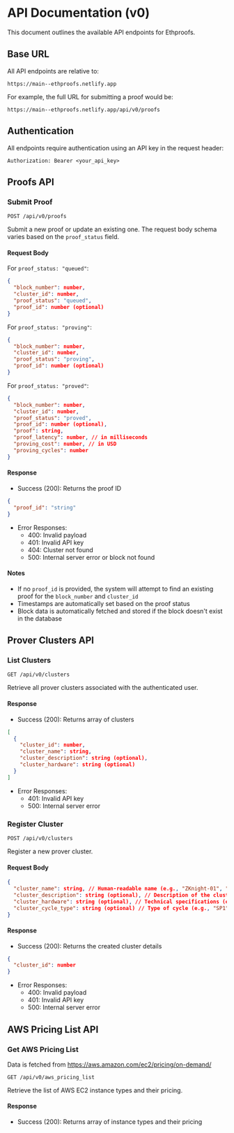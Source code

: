 # API Documentation (v0)

This document outlines the available API endpoints for Ethproofs.

## Base URL

All API endpoints are relative to:

```
https://main--ethproofs.netlify.app
```

For example, the full URL for submitting a proof would be:

```
https://main--ethproofs.netlify.app/api/v0/proofs
```

## Authentication

All endpoints require authentication using an API key in the request header:

```http
Authorization: Bearer <your_api_key>
```

## Proofs API

### Submit Proof

`POST /api/v0/proofs`

Submit a new proof or update an existing one. The request body schema varies based on the `proof_status` field.

#### Request Body

For `proof_status: "queued"`:

```json
{
  "block_number": number,
  "cluster_id": number,
  "proof_status": "queued",
  "proof_id": number (optional)
}
```

For `proof_status: "proving"`:

```json
{
  "block_number": number,
  "cluster_id": number,
  "proof_status": "proving",
  "proof_id": number (optional)
}
```

For `proof_status: "proved"`:

```json
{
  "block_number": number,
  "cluster_id": number,
  "proof_status": "proved",
  "proof_id": number (optional),
  "proof": string,
  "proof_latency": number, // in milliseconds
  "proving_cost": number, // in USD
  "proving_cycles": number
}
```

#### Response

- Success (200): Returns the proof ID

```json
{
  "proof_id": "string"
}
```

- Error Responses:
  - 400: Invalid payload
  - 401: Invalid API key
  - 404: Cluster not found
  - 500: Internal server error or block not found

#### Notes

- If no `proof_id` is provided, the system will attempt to find an existing proof for the `block_number` and `cluster_id`
- Timestamps are automatically set based on the proof status
- Block data is automatically fetched and stored if the block doesn't exist in the database

## Prover Clusters API

### List Clusters

`GET /api/v0/clusters`

Retrieve all prover clusters associated with the authenticated user.

#### Response

- Success (200): Returns array of clusters

```json
[
  {
    "cluster_id": number,
    "cluster_name": string,
    "cluster_description": string (optional),
    "cluster_hardware": string (optional)
  }
]
```

- Error Responses:
  - 401: Invalid API key
  - 500: Internal server error

### Register Cluster

`POST /api/v0/clusters`

Register a new prover cluster.

#### Request Body

```json
{
  "cluster_name": string, // Human-readable name (e.g., "ZKnight-01", "SNARK-Sentinel")
  "cluster_description": string (optional), // Description of the cluster (e.g., "Primary RISC-V prover")
  "cluster_hardware": string (optional), // Technical specifications (e.g., "RISC-V Prover", "STARK-to-SNARK Prover")
  "cluster_cycle_type": string (optional) // Type of cycle (e.g., "SP1")
}
```

#### Response

- Success (200): Returns the created cluster details

```json
{
  "cluster_id": number
}
```

- Error Responses:
  - 400: Invalid payload
  - 401: Invalid API key
  - 500: Internal server error

## AWS Pricing List API

### Get AWS Pricing List

Data is fetched from https://aws.amazon.com/ec2/pricing/on-demand/

`GET /api/v0/aws_pricing_list`

Retrieve the list of AWS EC2 instance types and their pricing.

#### Response

- Success (200): Returns array of instance types and their pricing
